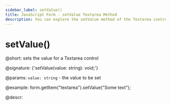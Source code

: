 ```yaml
---
sidebar_label: setValue()
title: JavaScript Form - setValue Textarea Method 
description: You can explore the setValue method of the Textarea control of Form in the documentation of the DHTMLX JavaScript UI library. Browse developer guides and API reference, try out code examples and live demos, and download a free 30-day evaluation version of DHTMLX Suite 7.
---
```


# setValue()

@short: sets the value for a Textarea control

@signature: {'setValue(value: string): void;'}

@params:
`value: string` - the value to be set  

@example:
form.getItem("textarea").setValue("Some text");

@descr:
